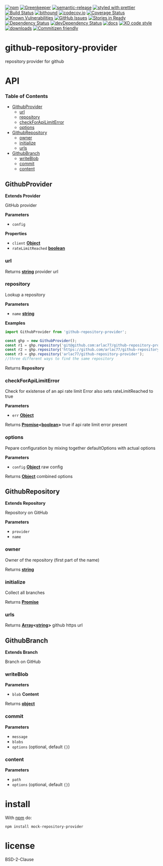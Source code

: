 [![npm](https://img.shields.io/npm/v/github-repository-provider.svg)](https://www.npmjs.com/package/github-repository-provider)
[![Greenkeeper](https://badges.greenkeeper.io/arlac77/github-repository-provider.svg)](https://greenkeeper.io/)
[![semantic-release](https://img.shields.io/badge/%20%20%F0%9F%93%A6%F0%9F%9A%80-semantic--release-e10079.svg)](https://github.com/arlac77/github-repository-provider)
[![styled with prettier](https://img.shields.io/badge/styled_with-prettier-ff69b4.svg)](https://github.com/prettier/prettier)
[![Build Status](https://secure.travis-ci.org/arlac77/github-repository-provider.png)](http://travis-ci.org/arlac77/github-repository-provider)
[![bithound](https://www.bithound.io/github/arlac77/github-repository-provider/badges/score.svg)](https://www.bithound.io/github/arlac77/github-repository-provider)
[![codecov.io](http://codecov.io/github/arlac77/github-repository-provider/coverage.svg?branch=master)](http://codecov.io/github/arlac77/github-repository-provider?branch=master)
[![Coverage Status](https://coveralls.io/repos/arlac77/github-repository-provider/badge.svg)](https://coveralls.io/r/arlac77/github-repository-provider)
[![Known Vulnerabilities](https://snyk.io/test/github/arlac77/github-repository-provider/badge.svg)](https://snyk.io/test/github/arlac77/github-repository-provider)
[![GitHub Issues](https://img.shields.io/github/issues/arlac77/github-repository-provider.svg?style=flat-square)](https://github.com/arlac77/github-repository-provider/issues)
[![Stories in Ready](https://badge.waffle.io/arlac77/github-repository-provider.svg?label=ready&title=Ready)](http://waffle.io/arlac77/github-repository-provider)
[![Dependency Status](https://david-dm.org/arlac77/github-repository-provider.svg)](https://david-dm.org/arlac77/github-repository-provider)
[![devDependency Status](https://david-dm.org/arlac77/github-repository-provider/dev-status.svg)](https://david-dm.org/arlac77/github-repository-provider#info=devDependencies)
[![docs](http://inch-ci.org/github/arlac77/github-repository-provider.svg?branch=master)](http://inch-ci.org/github/arlac77/github-repository-provider)
[![XO code style](https://img.shields.io/badge/code_style-XO-5ed9c7.svg)](https://github.com/sindresorhus/xo)
[![downloads](http://img.shields.io/npm/dm/github-repository-provider.svg?style=flat-square)](https://npmjs.org/package/github-repository-provider)
[![Commitizen friendly](https://img.shields.io/badge/commitizen-friendly-brightgreen.svg)](http://commitizen.github.io/cz-cli/)

# github-repository-provider

repository provider for github

# API

<!-- Generated by documentation.js. Update this documentation by updating the source code. -->

### Table of Contents

-   [GithubProvider](#githubprovider)
    -   [url](#url)
    -   [repository](#repository)
    -   [checkForApiLimitError](#checkforapilimiterror)
    -   [options](#options)
-   [GithubRepository](#githubrepository)
    -   [owner](#owner)
    -   [initialize](#initialize)
    -   [urls](#urls)
-   [GithubBranch](#githubbranch)
    -   [writeBlob](#writeblob)
    -   [commit](#commit)
    -   [content](#content)

## GithubProvider

**Extends Provider**

GitHub provider

**Parameters**

-   `config`  

**Properties**

-   `client` **[Object](https://developer.mozilla.org/docs/Web/JavaScript/Reference/Global_Objects/Object)** 
-   `rateLimitReached` **[boolean](https://developer.mozilla.org/docs/Web/JavaScript/Reference/Global_Objects/Boolean)** 

### url

Returns **[string](https://developer.mozilla.org/docs/Web/JavaScript/Reference/Global_Objects/String)** provider url

### repository

<!-- skip-example -->

Lookup a repository

**Parameters**

-   `name` **[string](https://developer.mozilla.org/docs/Web/JavaScript/Reference/Global_Objects/String)** 

**Examples**

```javascript
import GithubProvider from 'github-repository-provider';

const ghp = new GithubProvider();
const r1 = ghp.repository('git@github.com:arlac77/github-repository-provider.git');
const r2 = ghp.repository('https://github.com/arlac77/github-repository-provider.git#master');
const r3 = ghp.repository('arlac77/github-repository-provider');
//three different ways to find the same repository
```

Returns **Repository** 

### checkForApiLimitError

Check for existense of an api rate limit Error
also sets rateLimitReached to true

**Parameters**

-   `err` **[Object](https://developer.mozilla.org/docs/Web/JavaScript/Reference/Global_Objects/Object)** 

Returns **[Promise](https://developer.mozilla.org/docs/Web/JavaScript/Reference/Global_Objects/Promise)&lt;[boolean](https://developer.mozilla.org/docs/Web/JavaScript/Reference/Global_Objects/Boolean)>** true if api rate limit error present

### options

Pepare configuration by mixing together defaultOptions with actual options

**Parameters**

-   `config` **[Object](https://developer.mozilla.org/docs/Web/JavaScript/Reference/Global_Objects/Object)** raw config

Returns **[Object](https://developer.mozilla.org/docs/Web/JavaScript/Reference/Global_Objects/Object)** combined options

## GithubRepository

**Extends Repository**

Repository on GitHub

**Parameters**

-   `provider`  
-   `name`  

### owner

Owner of the repository (first part of the name)

Returns **[string](https://developer.mozilla.org/docs/Web/JavaScript/Reference/Global_Objects/String)** 

### initialize

Collect all branches

Returns **[Promise](https://developer.mozilla.org/docs/Web/JavaScript/Reference/Global_Objects/Promise)** 

### urls

Returns **[Array](https://developer.mozilla.org/docs/Web/JavaScript/Reference/Global_Objects/Array)&lt;[string](https://developer.mozilla.org/docs/Web/JavaScript/Reference/Global_Objects/String)>** github https url

## GithubBranch

**Extends Branch**

Branch on GitHub

### writeBlob

**Parameters**

-   `blob` **Content** 

Returns **[object](https://developer.mozilla.org/docs/Web/JavaScript/Reference/Global_Objects/Object)** 

### commit

**Parameters**

-   `message`  
-   `blobs`  
-   `options`   (optional, default `{}`)

### content

**Parameters**

-   `path`  
-   `options`   (optional, default `{}`)

# install

With [npm](http://npmjs.org) do:

```shell
npm install mock-repository-provider
```

# license

BSD-2-Clause
